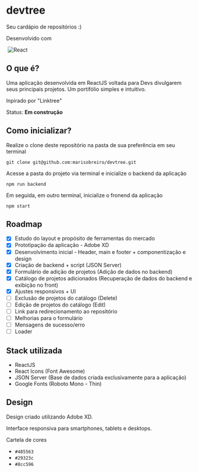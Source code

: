 # devtree
Seu cardápio de repositórios :)

Desenvolvido com 

&nbsp;![React](https://img.shields.io/badge/react-%2320232a.svg?style=for-the-badge&logo=react&logoColor=%2361DAFB)

## O que é?
Uma aplicação desenvolvida em ReactJS voltada para Devs divulgarem seus principais projetos. Um portifólio simples e intuitivo.


Inpirado por "Linktree"

Status: __Em construção__

## Como inicializar?
Realize o clone deste repositório na pasta de sua preferência em seu terminal

`git clone git@github.com:marisobreiro/devtree.git`


Acesse a pasta do projeto via terminal e inicialize o backend da aplicação

`npm run backend`


Em seguida, em outro terminal, inicialize o fronend da aplicação

`npm start`

## Roadmap
- [x] Estudo do layout e propósito de ferramentas do mercado
- [x] Prototipação da aplicação - Adobe XD
- [x] Desenvolvimento inicial - Header, main e footer + componentização e design
- [x] Criação de backend + script (JSON Server)
- [x] Formulário de adição de projetos (Adição de dados no backend)
- [x] Catálogo de projetos adicionados (Recuperação de dados do backend e exibição no front)
- [x] Ajustes responsivos + UI
- [ ] Exclusão de projetos do catálogo (Delete)
- [ ] Edição de projetos do catálogo (Edit)
- [ ] Link para redirecionamento ao repositório
- [ ] Melhorias para o formulário
- [ ] Mensagens de sucesso/erro
- [ ] Loader

## Stack utilizada
- ReactJS
- React Icons (Font Awesome)
- JSON Server (Base de dados criada exclusivamente para a aplicação)
- Google Fonts (Roboto Mono - Thin)

## Design
Design criado utilizando Adobe XD.

Interface responsiva para smartphones, tablets e desktops.

Cartela de cores 
- `#485563`
- `#29323c`
- `#8cc596`
